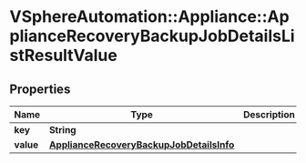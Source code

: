 # VSphereAutomation::Appliance::ApplianceRecoveryBackupJobDetailsListResultValue

## Properties
Name | Type | Description | Notes
------------ | ------------- | ------------- | -------------
**key** | **String** |  | [optional] 
**value** | [**ApplianceRecoveryBackupJobDetailsInfo**](ApplianceRecoveryBackupJobDetailsInfo.md) |  | [optional] 



